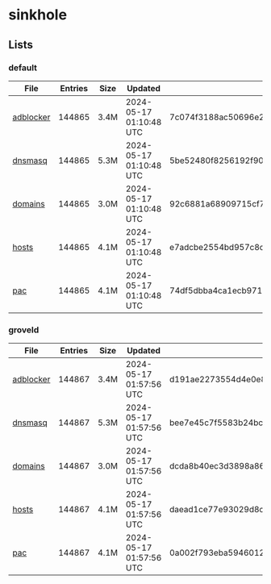 # sinkhole

## Lists

### default

|File|Entries|Size|Updated|Hash|
|-|-|-|-|-|
|[adblocker](https://raw.githubusercontent.com/groveld/sinkhole/lists/default/adblocker.txt)|144865|3.4M|2024-05-17 01:10:48 UTC|7c074f3188ac50696e2e49530995f7882f67079520d3e05094417f986c50856e|
|[dnsmasq](https://raw.githubusercontent.com/groveld/sinkhole/lists/default/dnsmasq.txt)|144865|5.3M|2024-05-17 01:10:48 UTC|5be52480f8256192f90cc050a79c747a5fd23447e5d4b70be1da7fa1475c71cb|
|[domains](https://raw.githubusercontent.com/groveld/sinkhole/lists/default/domains.txt)|144865|3.0M|2024-05-17 01:10:48 UTC|92c6881a68909715cf7a1db72c2226d3211e81acf556eb4e133b243b11167b69|
|[hosts](https://raw.githubusercontent.com/groveld/sinkhole/lists/default/hosts.txt)|144865|4.1M|2024-05-17 01:10:48 UTC|e7adcbe2554bd957c8cfa72c783ddb959467e5e90cd46f3eeb4f3d8b7f569648|
|[pac](https://raw.githubusercontent.com/groveld/sinkhole/lists/default/pac.txt)|144865|4.1M|2024-05-17 01:10:48 UTC|74df5dbba4ca1ecb9711a79d5a97fee5b243223a7d06ec06675346c8ca4cfce3|

### groveld

|File|Entries|Size|Updated|Hash|
|-|-|-|-|-|
|[adblocker](https://raw.githubusercontent.com/groveld/sinkhole/lists/groveld/adblocker.txt)|144867|3.4M|2024-05-17 01:57:56 UTC|d191ae2273554d4e0e81299bd606d30519f6f3e009ee30e0fd4819cc38947623|
|[dnsmasq](https://raw.githubusercontent.com/groveld/sinkhole/lists/groveld/dnsmasq.txt)|144867|5.3M|2024-05-17 01:57:56 UTC|bee7e45c7f5583b24bcc28ecf5afe9b8ae7411b7dfd940799839a465ef802bca|
|[domains](https://raw.githubusercontent.com/groveld/sinkhole/lists/groveld/domains.txt)|144867|3.0M|2024-05-17 01:57:56 UTC|dcda8b40ec3d3898a86a594c4d2346513b2b08ea18c3270d27329510fa8fba3d|
|[hosts](https://raw.githubusercontent.com/groveld/sinkhole/lists/groveld/hosts.txt)|144867|4.1M|2024-05-17 01:57:56 UTC|daead1ce77e93029d8c29d4cce197231751fe0b7c73a0472c41701461e5bb4ad|
|[pac](https://raw.githubusercontent.com/groveld/sinkhole/lists/groveld/pac.txt)|144867|4.1M|2024-05-17 01:57:56 UTC|0a002f793eba59460127a7645b4bb03438b9e6c857797d007886802cf314bfd1|

